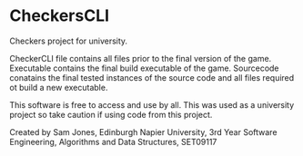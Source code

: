 # CheckersCLI
Checkers project for university.

CheckerCLI file contains all files prior to the final version of the game.
Executable contains the final build executable of the game.
Sourcecode conatains the final tested instances of the source code and all files required ot build a new executable.

This software is free to access and use by all. This was used as a university project so take caution if using code from this project.

Created by Sam Jones, Edinburgh Napier University, 3rd Year Software Engineering, Algorithms and Data Structures, SET09117
